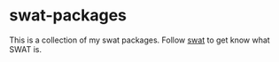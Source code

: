 # swat-packages

This is a collection of my swat packages. Follow [swat](https://github.com/melezhik/swat) to get know what SWAT is.


